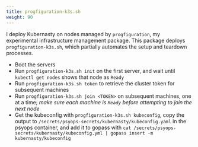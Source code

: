 ```yaml
---
title: progfiguration-k3s.sh
weight: 90
---
```


I deploy Kubernasty on nodes managed by `progfiguration`,
my experimental infrastructure management package.
This package deploys `progfiguration-k3s.sh`,
which partially automates the setup and teardown processes.

* Boot the servers
* Run `progfiguration-k3s.sh init` on the first server,
  and wait until `kubectl get nodes` shows that node as `Ready`
* Run `progfiguration-k3s.sh token` to retrieve the cluster token for subsequent machines
* Run `progfiguration-k3s.sh join <TOKEN>` on subsequent machines, one at a time;
  _make sure each machine is `Ready` before attempting to join the next node_
* Get the kubeconfig with `progfiguration-k3s.sh kubeconfig`,
  copy the output to `/secrets/psyops-secrets/kubernasty/kubeconfig.yaml` in the psyops container,
  and add it to gopass with
  `cat /secrets/psyops-secrets/kubernasty/kubeconfig.yml | gopass insert -m kubernasty/kubeconfig`
